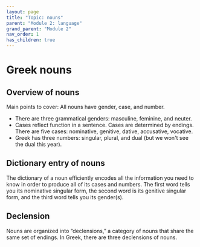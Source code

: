 ```yaml
---
layout: page
title: "Topic: nouns"
parent: "Module 2: language"
grand_parent: "Module 2"
nav_order: 1
has_children: true
---
```



# Greek nouns 

## Overview of nouns 

Main points to cover:
All nouns have gender, case, and number.
- There are three grammatical genders: masculine, feminine, and neuter.
- Cases reflect function in a sentence. Cases are determined by endings. There are five cases: nominative, genitive, dative, accusative, vocative. 
- Greek has three numbers: singular, plural, and dual (but we won't see the dual this year). 

## Dictionary entry of nouns 

The dictionary of a noun efficiently encodes all the information you need to know in order to produce all of its cases and numbers. The first word tells you its nominative singular form, the second word is its genitive singular form, and the third word tells you its gender(s).

## Declension 

Nouns are organized into “declensions,” a category of nouns that share the same set of endings. In Greek, there are three declensions of nouns.

